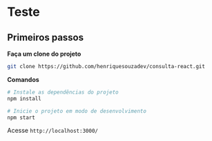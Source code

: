 # Teste

## Primeiros passos

**Faça um clone do projeto**

```bash
git clone https://github.com/henriquesouzadev/consulta-react.git
```

**Comandos**

```bash
# Instale as dependências do projeto
npm install

# Inicie o projeto em modo de desenvolvimento
npm start
```

Acesse `http://localhost:3000/`


